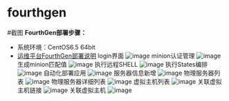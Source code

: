 # fourthgen
#截图
**FourthGen部署步骤：**
* 系统环境：CentOS6.5 64bit
* [运维平台FourthGen部署说明](http://blog.csdn.net/hnhuangyiyang/article/details/52775097)
login界面
![image](https://github.com/hyxc/fourthgen/raw/master/screenshots/login.jpg)
minion认证管理
![image](https://github.com/hyxc/fourthgen/raw/master/screenshots/minion_auth_man.jpg)
生成minion匹配值
![image](https://github.com/hyxc/fourthgen/raw/master/screenshots/out_minion_arg.jpg)
执行远程SHELL
![image](https://github.com/hyxc/fourthgen/raw/master/screenshots/remote_execute_shell.jpg)
执行States编排
![image](https://github.com/hyxc/fourthgen/raw/master/screenshots/remote_execute_state.jpg)
自动化部署应用
![image](https://github.com/hyxc/fourthgen/raw/master/screenshots/autodeploy_app.jpg)
服务器信息新增
![image](https://github.com/hyxc/fourthgen/raw/master/screenshots/server_info_add.jpg)
物理服务器列表
![image](https://github.com/hyxc/fourthgen/raw/master/screenshots/physical_server_list.jpg)
物理服务器详细列表
![image](https://github.com/hyxc/fourthgen/raw/master/screenshots/physical_server_details_list.jpg)
虚拟主机列表
![image](https://github.com/hyxc/fourthgen/raw/master/screenshots/virtual_host_list.jpg)
关联虚拟主机链接
![image](https://github.com/hyxc/fourthgen/raw/master/screenshots/Associated_virtual_host_con.jpg)
关联虚拟主机
![image](https://github.com/hyxc/fourthgen/raw/master/screenshots/Associated_virtual_host.jpg)

